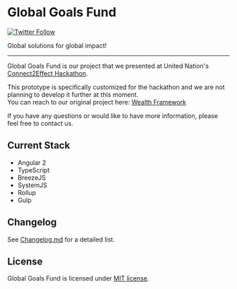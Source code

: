 # Global Goals Fund

[![Twitter Follow](https://img.shields.io/twitter/follow/forCrowd.svg?style=social)](https://twitter.com/forCrowd)

Global solutions for global impact!

---

Global Goals Fund is our project that we presented at United Nation's [Connect2Effect Hackathon](http://connect2effect.com).

This prototype is specifically customized for the hackathon and we are not planning to develop it further at this moment.  
You can reach to our original project here: [Wealth Framework](https://github.com/forCrowd/WealthFramework)

If you have any questions or would like to have more information, please feel free to contact us.

## Current Stack

* Angular 2
* TypeScript
* BreezeJS
* SystemJS
* Rollup
* Gulp

## Changelog

See [Changelog.md](/CHANGELOG.md) for a detailed list.

## License

Global Goals Fund is licensed under [MIT license](/LICENSE).
